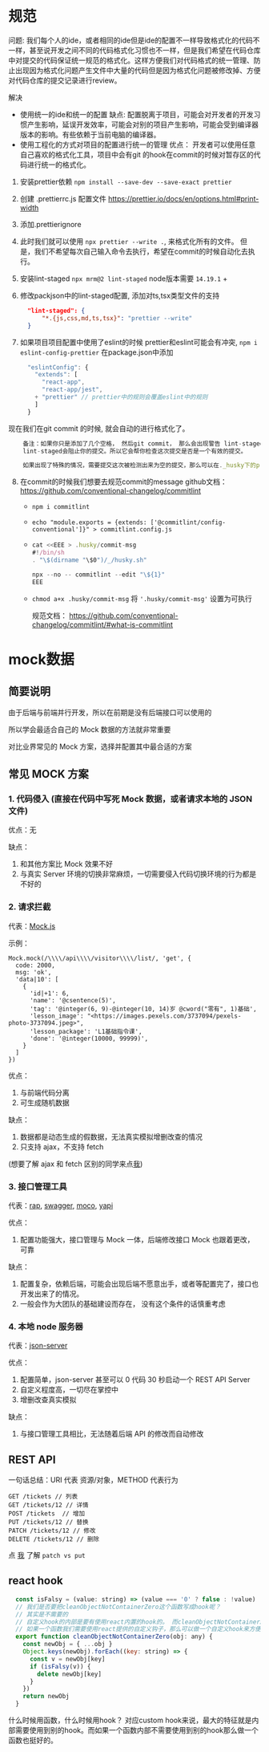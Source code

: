 

# 规范

问题: 我们每个人的ide，或者相同的ide但是ide的配置不一样导致格式化的代码不一样，甚至说开发之间不同的代码格式化习惯也不一样，但是我们希望在代码仓库中对提交的代码保证统一规范的格式化。这样方便我们对代码格式的统一管理、防止出现因为格式化问题产生文件中大量的代码但是因为格式化问题被修改掉、方便对代码仓库的提交记录进行review。

解决
- 使用统一的ide和统一的配置
  缺点: 配置脱离于项目，可能会对开发者的开发习惯产生影响，延误开发效率，可能会对别的项目产生影响，可能会受到编译器版本的影响。有些依赖于当前电脑的编译器。
- 使用工程化的方式对项目的配置进行统一的管理
  优点： 开发者可以使用任意自己喜欢的格式化工具，项目中会有git 的hook在commit的时候对暂存区的代码进行统一的格式化。

1. 安装prettier依赖
    `npm install --save-dev --save-exact prettier`

2. 创建 .prettierrc.js 配置文件
    https://prettier.io/docs/en/options.html#print-width

3. 添加.prettierignore

4. 此时我们就可以使用 `npx prettier --write .`, 来格式化所有的文件。
   但是，我们不希望每次自己输入命令去执行，希望在commit的时候自动化去执行。

5. 安装lint-staged
    `npx mrm@2 lint-staged`
    node版本需要 `14.19.1` +

6. 修改packjson中的lint-staged配置, 添加对ts,tsx类型文件的支持
    ```json
      "lint-staged": {
          "*.{js,css,md,ts,tsx}": "prettier --write"
      }
    ```
7. 如果项目项目配置中使用了eslint的时候
    prettier和eslint可能会有冲突,  `npm i eslint-config-prettier`
    在package.json中添加
    ```js
      "eslintConfig": {
        "extends": [
          "react-app",
          "react-app/jest",
        + "prettier" // prettier中的规则会覆盖eslint中的规则
        ]
      }
    ```

现在我们在git commit 的时候,   就会自动的进行格式化了。
```js
    备注：如果你只是添加了几个空格， 然后git commit， 那么会出现警告 lint-staged prevented an empty git commit.
    lint-staged会阻止你的提交。所以它会帮你检查这次提交是否是一个有效的提交。

    如果出现了特殊的情况，需要提交这次被检测出来为空的提交，那么可以在._husky下的pre-commit中给lint-staged添加参数 npx lint-staged --allow-empty。 当提交之后把--allow-empty删除。
```

8. 在commit的时候我们想要去规范commit的message
     	  github文档： https://github.com/conventional-changelog/commitlint
    
    - ` npm i commitlint `
    
    -  ` echo "module.exports = {extends: ['@commitlint/config-conventional']}" > commitlint.config.js `
    
    - ```js
      cat <<EEE > .husky/commit-msg
      #!/bin/sh
      . "\$(dirname "\$0")/_/husky.sh"
      
      npx --no -- commitlint --edit "\${1}"
      EEE
      ```
    
    - `chmod a+x .husky/commit-msg`  将  `'.husky/commit-msg'`   设置为可执行
    
      
    
      规范文档： https://github.com/conventional-changelog/commitlint/#what-is-commitlint



# mock数据

## 简要说明

由于后端与前端并行开发，所以在前期是没有后端接口可以使用的

所以学会最适合自己的 Mock 数据的方法就非常重要

对比业界常见的 Mock 方案，选择并配置其中最合适的方案

## 常见 MOCK 方案

### 1. 代码侵入 (直接在代码中写死 Mock 数据，或者请求本地的 JSON 文件)

优点：无

缺点：

1. 和其他方案比 Mock 效果不好
2. 与真实 Server 环境的切换非常麻烦，一切需要侵入代码切换环境的行为都是不好的

### 2. 请求拦截

代表：[Mock.js](http://mockjs.com/)

示例：

```
Mock.mock(/\\\\/api\\\\/visitor\\\\/list/, 'get', {
  code: 2000,
  msg: 'ok',
  'data|10': [
    {
      'id|+1': 6,
      'name': '@csentence(5)',
      'tag': '@integer(6, 9)-@integer(10, 14)岁 @cword("零有", 1)基础',
      'lesson_image': "<https://images.pexels.com/3737094/pexels-photo-3737094.jpeg>",
      'lesson_package': 'L1基础指令课',
      'done': '@integer(10000, 99999)',
    }
  ]
})
```

优点：

1. 与前端代码分离
2. 可生成随机数据

缺点：

1. 数据都是动态生成的假数据，无法真实模拟增删改查的情况
2. 只支持 ajax，不支持 fetch

(想要了解 ajax 和 fetch 区别的同学来点[我](https://zhuanlan.zhihu.com/p/24594294))

### 3. 接口管理工具

代表：[rap](https://github.com/thx/RAP), [swagger](https://swagger.io/), [moco](https://github.com/dreamhead/moco), [yapi](https://github.com/YMFE/yapi)

优点：

1. 配置功能强大，接口管理与 Mock 一体，后端修改接口 Mock 也跟着更改，可靠

缺点：

1. 配置复杂，依赖后端，可能会出现后端不愿意出手，或者等配置完了，接口也开发出来了的情况。
2. 一般会作为大团队的基础建设而存在， 没有这个条件的话慎重考虑

### 4. 本地 node 服务器

代表：[json-server](https://github.com/typicode/json-server)

优点：

1. 配置简单，json-server 甚至可以 0 代码 30 秒启动一个 REST API Server
2. 自定义程度高，一切尽在掌控中
3. 增删改查真实模拟

缺点：

1. 与接口管理工具相比，无法随着后端 API 的修改而自动修改



## REST API

一句话总结：URI 代表 资源/对象，METHOD 代表行为

```
GET /tickets // 列表
GET /tickets/12 // 详情
POST /tickets  // 增加
PUT /tickets/12 // 替换
PATCH /tickets/12 // 修改
DELETE /tickets/12 // 删除
```

点 [我](https://segmentfault.com/q/1010000005685904) 了解 `patch vs put` 


## react hook
```js
  const isFalsy = (value: string) => (value === '0' ? false : !value)
  // 我们是否要把cleanObjectNotContainerZero这个函数写成hook呢？
  // 其实是不需要的
  // 自定义hook的内部是要有使用react内置的hook的。 而cleanObjectNotContainerZero内部并没有使用到内部的hook
  // 如果一个函数我们需要使用react提供的自定义钩子，那么可以做一个自定义hook来方便复用。
  export function cleanObjectNotContainerZero(obj: any) {
    const newObj = { ...obj }
    Object.keys(newObj).forEach((key: string) => {
      const v = newObj[key]
      if (isFalsy(v)) {
        delete newObj[key]
      }
    })
    return newObj
  }
```

什么时候用函数，什么时候用hook？
对应custom hook来说，最大的特征就是内部需要使用到别的hook。而如果一个函数内部不需要使用到别的hook那么做一个函数也挺好的。
